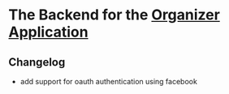 # The Backend for the [Organizer Application]('https://the-organizer.herokuapp.com')

## Changelog

* add support for oauth authentication using facebook